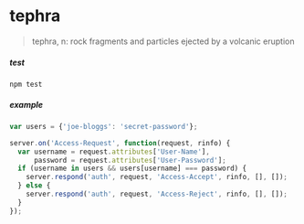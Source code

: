 
# tephra

> tephra, n: rock fragments and particles ejected by a volcanic eruption

##### test

```
npm test
```

##### example

```javascript
var users = {'joe-bloggs': 'secret-password'};

server.on('Access-Request', function(request, rinfo) {
  var username = request.attributes['User-Name'],
      password = request.attributes['User-Password'];
  if (username in users && users[username] === password) {
    server.respond('auth', request, 'Access-Accept', rinfo, [], []);
  } else {
    server.respond('auth', request, 'Access-Reject', rinfo, [], []);
  }
});
```
